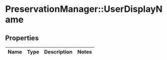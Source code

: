 # PreservationManager::UserDisplayName

## Properties
Name | Type | Description | Notes
------------ | ------------- | ------------- | -------------

